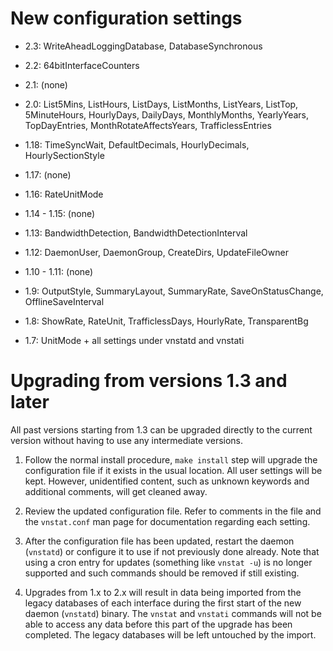
# New configuration settings

 * 2.3: WriteAheadLoggingDatabase, DatabaseSynchronous

 * 2.2: 64bitInterfaceCounters

 * 2.1: (none)

 * 2.0: List5Mins, ListHours, ListDays, ListMonths, ListYears, ListTop,
        5MinuteHours, HourlyDays, DailyDays, MonthlyMonths, YearlyYears,
        TopDayEntries, MonthRotateAffectsYears, TrafficlessEntries

 * 1.18: TimeSyncWait, DefaultDecimals, HourlyDecimals, HourlySectionStyle

 * 1.17: (none)

 * 1.16: RateUnitMode

 * 1.14 - 1.15: (none)

 * 1.13: BandwidthDetection, BandwidthDetectionInterval

 * 1.12: DaemonUser, DaemonGroup, CreateDirs, UpdateFileOwner

 * 1.10 - 1.11: (none)

 * 1.9: OutputStyle, SummaryLayout, SummaryRate, SaveOnStatusChange,
        OfflineSaveInterval

 * 1.8: ShowRate, RateUnit, TrafficlessDays, HourlyRate, TransparentBg

 * 1.7: UnitMode + all settings under vnstatd and vnstati


# Upgrading from versions 1.3 and later

All past versions starting from 1.3 can be upgraded directly to the current
version without having to use any intermediate versions.

 1. Follow the normal install procedure, `make install` step will upgrade the
    configuration file if it exists in the usual location. All user settings
    will be kept. However, unidentified content, such as unknown keywords
    and additional comments, will get cleaned away.

 2. Review the updated configuration file. Refer to comments in the file and
    the `vnstat.conf` man page for documentation regarding each setting.

 3. After the configuration file has been updated, restart the daemon
    (`vnstatd`) or configure it to use if not previously done already. Note
    that using a cron entry for updates (something like `vnstat -u`) is no
    longer supported and such commands should be removed if still existing.

 4. Upgrades from 1.x to 2.x will result in data being imported from the
    legacy databases of each interface during the first start of the new
    daemon (`vnstatd`) binary. The `vnstat` and `vnstati` commands will not
    be able to access any data before this part of the upgrade has been
    completed. The legacy databases will be left untouched by the import.
